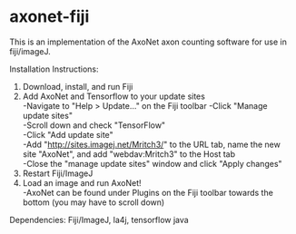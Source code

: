 # axonet-fiji
This is an implementation of the AxoNet axon counting software for use in fiji/imageJ.

Installation Instructions:  
1. Download, install, and run Fiji  
2. Add AxoNet and Tensorflow to your update sites    
	-Navigate to "Help > Update..." on the Fiji toolbar
	-Click "Manage update sites"  
	-Scroll down and check "TensorFlow"   
	-Click "Add update site"  
	-Add "http://sites.imagej.net/Mritch3/" to the URL tab, name the new site "AxoNet", and add "webdav:Mritch3" to the Host tab    
	-Close the "manage update sites" window and click "Apply changes"    
3. Restart Fiji/ImageJ  
4. Load an image and run AxoNet!  
	-AxoNet can be found under Plugins on the Fiji toolbar towards the bottom (you may have to scroll down)  



Dependencies: Fiji/ImageJ, la4j, tensorflow java
